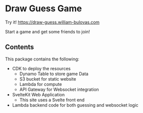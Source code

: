 # Draw Guess Game

Try it! https://draw-guess.william-bulovas.com

Start a game and get some friends to join!

## Contents

This package contains the following:

* CDK to deploy the resources
  * Dynamo Table to store game Data
  * S3 bucket for static website
  * Lambda for compute
  * API Gateway for Websocket integration
* SvelteKit Web Application
  * This site uses a Svelte front end
* Lambda backend code for both guessing and websocket logic
